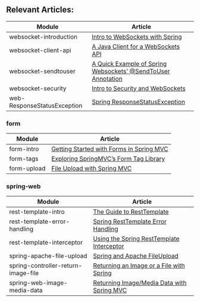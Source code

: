 ## Relevant Articles: 

Module | Article
--|--
websocket-introduction | [Intro to WebSockets with Spring](http://www.baeldung.com/websockets-spring)
websocket-client-api | [A Java Client for a WebSockets API](http://www.baeldung.com/websockets-api-java-spring-client)
websocket-sendtouser | [A Quick Example of Spring Websockets’ @SendToUser Annotation](http://www.baeldung.com/spring-websockets-sendtouser)
websocket-security | [Intro to Security and WebSockets](http://www.baeldung.com/spring-security-websockets)
web-ResponseStatusException | [Spring ResponseStatusException](http://www.baeldung.com/spring-response-status-exception)

### form

Module | Article
--|--
form-intro | [Getting Started with Forms in Spring MVC](http://www.baeldung.com/spring-mvc-form-tutorial)
form-tags | [Exploring SpringMVC’s Form Tag Library](http://www.baeldung.com/spring-mvc-form-tags)
form-upload | [File Upload with Spring MVC](http://www.baeldung.com/spring-file-upload)

### spring-web

Module | Article
--|--
rest-template-intro | [The Guide to RestTemplate](http://www.baeldung.com/rest-template)
rest-template-error-handling | [Spring RestTemplate Error Handling](https://www.baeldung.com/spring-rest-template-error-handling)
rest-template-interceptor | [Using the Spring RestTemplate Interceptor](https://www.baeldung.com/spring-rest-template-interceptor)
spring-apache-file-upload | [Spring and Apache FileUpload](https://www.baeldung.com/spring-apache-file-upload)
spring-controller-return-image-file | [Returning an Image or a File with Spring](http://www.baeldung.com/spring-controller-return-image-file)
spring-web-image-media-data | [Returning Image/Media Data with Spring MVC](http://www.baeldung.com/spring-mvc-image-media-data)